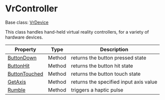 # VrController

Base class: [VrDevice](VrDevice.md)

This class handles hand-held virtual reality controllers, for a variety of hardware devices.

| Property | Type | Description |
|---|---|---|
| [ButtonDown](VrController_ButtonDown.md) | Method | returns the button pressed state |
| [ButtonHit](VrController_ButtonHit.md) | Method | returns the button hit state |
| [ButtonTouched](VrController_ButtonTouched.md) | Method | returns the button touch state |
| [GetAxis](VrController_GetAxis.md) | Method | returns the specified input axis value |
| [Rumble](VrController_Rumble.md) | Method | triggers a haptic pulse |
